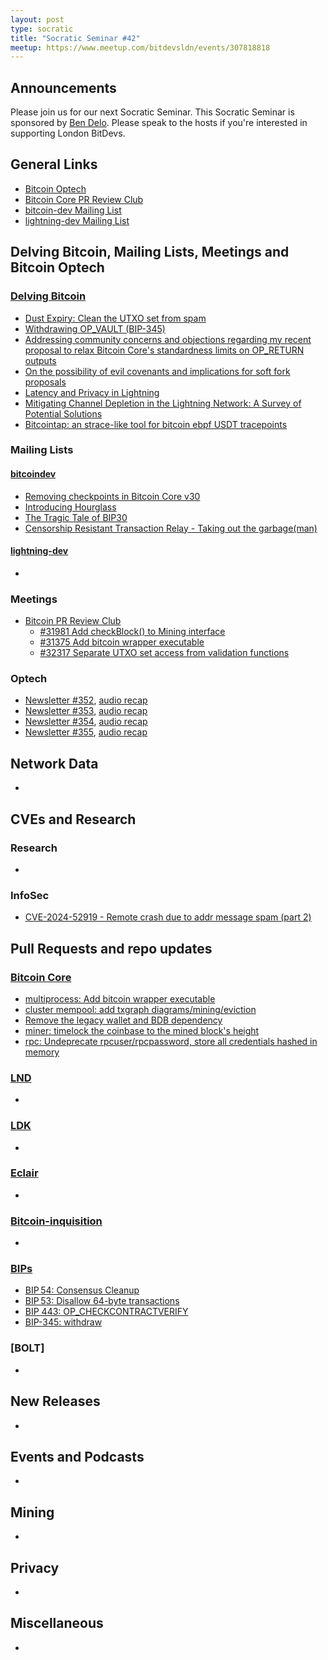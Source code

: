 ```yaml
---
layout: post
type: socratic
title: "Socratic Seminar #42"
meetup: https://www.meetup.com/bitdevsldn/events/307818818
---
```


## Announcements

Please join us for our next Socratic Seminar. This Socratic Seminar is sponsored by [Ben Delo](https://twitter.com/bendelo).
Please speak to the hosts if you're interested in supporting London BitDevs.

## General Links

* [Bitcoin Optech](https://bitcoinops.org)
* [Bitcoin Core PR Review Club](https://bitcoincore.reviews)
* [bitcoin-dev Mailing List](https://lists.linuxfoundation.org/pipermail/bitcoin-dev)
* [lightning-dev Mailing List](https://lists.linuxfoundation.org/pipermail/lightning-dev)

## Delving Bitcoin, Mailing Lists, Meetings and Bitcoin Optech
### [Delving Bitcoin](https://delvingbitcoin.org/)
- [Dust Expiry: Clean the UTXO set from spam](https://delvingbitcoin.org/t/dust-expiry-clean-the-utxo-set-from-spam/1707)
- [Withdrawing OP\_VAULT (BIP-345)](https://delvingbitcoin.org/t/withdrawing-op-vault-bip-345/1670)
- [Addressing community concerns and objections regarding my recent proposal to relax Bitcoin Core's standardness limits on OP\_RETURN outputs](https://delvingbitcoin.org/t/addressing-community-concerns-and-objections-regarding-my-recent-proposal-to-relax-bitcoin-cores-standardness-limits-on-op-return-outputs/1697)
- [On the possibility of evil covenants and implications for soft fork proposals](https://delvingbitcoin.org/t/on-the-possibility-of-evil-covenants-and-implications-for-soft-fork-proposals/1703)
- [Latency and Privacy in Lightning](https://delvingbitcoin.org/t/latency-and-privacy-in-lightning/1723)
- [Mitigating Channel Depletion in the Lightning Network: A Survey of Potential Solutions](https://delvingbitcoin.org/t/mitigating-channel-depletion-in-the-lightning-network-a-survey-of-potential-solutions/1640)
- [Bitcointap: an strace-like tool for bitcoin ebpf USDT tracepoints](https://delvingbitcoin.org/t/bitcointap-an-strace-like-tool-for-bitcoin-ebpf-usdt-tracepoints/1694)

### Mailing Lists
#### [bitcoindev](https://groups.google.com/g/bitcoindev)
- [Removing checkpoints in Bitcoin Core v30](https://groups.google.com/g/bitcoindev/c/qyId8Yto45M)
- [Introducing Hourglass](https://groups.google.com/g/bitcoindev/c/zmg3U117aNc)
- [The Tragic Tale of BIP30](https://groups.google.com/g/bitcoindev/c/aqHRfa0UWFo)
- [Censorship Resistant Transaction Relay - Taking out the garbage(man)](https://groups.google.com/g/bitcoindev/c/bmV1QwYEN4k)


#### [lightning-dev](https://lists.linuxfoundation.org/pipermail/lightning-dev)
-

### Meetings
- [Bitcoin PR Review Club](https://bitcoincore.reviews)
  - [#31981 Add checkBlock() to Mining interface](https://bitcoincore.reviews/31981)
  - [#31375 Add bitcoin wrapper executable](https://bitcoincore.reviews/31375)
  - [#32317 Separate UTXO set access from validation functions](https://bitcoincore.reviews/32317)

### Optech
- [Newsletter #352](https://bitcoinops.org/en/newsletters/2025/05/02/), [audio recap](https://bitcoinops.org/en/podcast/2025/05/06/)
- [Newsletter #353](https://bitcoinops.org/en/newsletters/2025/05/09/), [audio recap](https://bitcoinops.org/en/podcast/2025/05/13/)
- [Newsletter #354](https://bitcoinops.org/en/newsletters/2025/05/16/), [audio recap](https://bitcoinops.org/en/podcast/2025/05/20/)
- [Newsletter #355](https://bitcoinops.org/en/newsletters/2025/05/23/), [audio recap](https://bitcoinops.org/en/podcast/2025/05/27/)

## Network Data
-

## CVEs and Research
### Research
-

### InfoSec
- [CVE-2024-52919 - Remote crash due to addr message spam (part 2)](https://bitcoincore.org/en/2025/04/28/disclose-cve-2024-52919/)

## Pull Requests and repo updates
### [Bitcoin Core](https://github.com/bitcoin/bitcoin)
- [multiprocess: Add bitcoin wrapper executable](https://github.com/bitcoin/bitcoin/pull/31375)
- [cluster mempool: add txgraph diagrams/mining/eviction](https://github.com/bitcoin/bitcoin/pull/31444)
- [Remove the legacy wallet and BDB dependency](https://github.com/bitcoin/bitcoin/pull/28710)
- [miner: timelock the coinbase to the mined block's height](https://github.com/bitcoin/bitcoin/pull/32155)
- [rpc: Undeprecate rpcuser/rpcpassword, store all credentials hashed in memory](https://github.com/bitcoin/bitcoin/pull/32423)


### [LND](https://github.com/lightningnetwork/lnd)
-

### [LDK](https://github.com/lightningdevkit/rust-lightning)
-

### [Eclair](https://github.com/ACINQ/eclair)
-

### [Bitcoin-inquisition](https://github.com/bitcoin-inquisition/bitcoin)
-

### [BIPs](https://github.com/bitcoin/bips)
- [BIP 54: Consensus Cleanup](https://github.com/bitcoin/bips/pull/1800)
- [BIP 53: Disallow 64-byte transactions](https://github.com/bitcoin/bips/pull/1760)
- [BIP 443: OP\_CHECKCONTRACTVERIFY](https://github.com/bitcoin/bips/pull/1793)
- [BIP-345: withdraw](https://github.com/bitcoin/bips/pull/1848)

### [BOLT]
-

## New Releases
-

## Events and Podcasts
-

## Mining
-

## Privacy
-

## Miscellaneous
-
